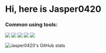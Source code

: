 

<!--
**Jasper0420/Jasper0420** is a ✨ _special_ ✨ repository because its `README.md` (this file) appears on your GitHub profile.

Here are some ideas to get you started:

- 🔭 I’m currently working on ...
- 🌱 I’m currently learning ...
- 👯 I’m looking to collaborate on ...
- 🤔 I’m looking for help with ...
- 💬 Ask me about ...
- 📫 How to reach me: ...
- 😄 Pronouns: ...
- ⚡ Fun fact: ...
-->



# Hi, here is Jasper0420




### Common using tools:
![](https://img.shields.io/badge/-Python-blue?style=flat-square&logo=Python&logoColor=fff)
![](https://img.shields.io/badge/-Pytorch-blue?style=flat-square&logo=Pytorch&logoColor=fff)
![](https://img.shields.io/badge/-TensorFlow-blue?style=flat-square&logo=TensorFlow&logoColor=fff)
![](https://img.shields.io/badge/-Html5-orange?style=flat-square&logo=Html5&logoColor=fff)
![](https://img.shields.io/badge/-Linux-gray?style=flat-square&logo=Linux&logoColor=fff)
<!-- [![Readme Card](https://github-readme-stats.vercel.app/api/pin/?username=Jasper0420&repo=Deep-Learning-Practice-AlexNet)](https://github.com/Jasper0420/Deep-Learning-Practice-AlexNet)
[![Readme Card](https://github-readme-stats.vercel.app/api/pin/?username=Jasper0420&repo=Deep-Learning-Practice-VGG)](https://github.com/Jasper0420/Deep-Learning-Practice-VGG)
[![Readme Card](https://github-readme-stats.vercel.app/api/pin/?username=Jasper0420&repo=Deep-Learning-Practice-LeNet)](https://github.com/Jasper0420/Deep-Learning-Practice-LeNet)
 -->

![Jasper0420's GitHub stats](https://github-readme-stats.vercel.app/api?username=Jasper0420&count_private=true&show_icons=true&theme=cobalt)





